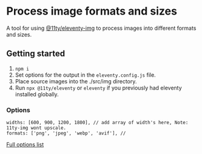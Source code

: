 # Process image formats and sizes

A tool for using [@11ty/eleventy-img](https://github.com/11ty/eleventy-img) to process images into different formats and sizes.

## Getting started

1. `npm i`
1. Set options for the output in the `eleventy.config.js` file.
1. Place source images into the ./src/img directory.
1. Run `npx @11ty/eleventy` or `eleventy` if you previously had eleventy installed globally.

### Options

```
widths: [600, 900, 1200, 1800], // add array of width's here, Note: 11ty-img wont upscale.
formats: ['png', 'jpeg', 'webp', 'avif'], //
```

[Full options list](https://www.11ty.dev/docs/plugins/image/#usage)
